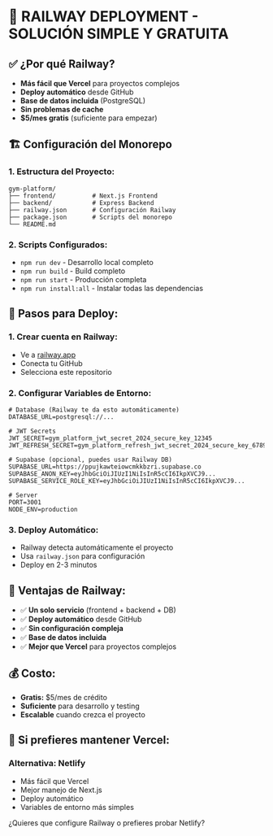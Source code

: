 # 🚀 RAILWAY DEPLOYMENT - SOLUCIÓN SIMPLE Y GRATUITA

## ✅ **¿Por qué Railway?**

- **Más fácil que Vercel** para proyectos complejos
- **Deploy automático** desde GitHub
- **Base de datos incluida** (PostgreSQL)
- **Sin problemas de cache**
- **$5/mes gratis** (suficiente para empezar)

## 🏗️ **Configuración del Monorepo**

### **1. Estructura del Proyecto:**
```
gym-platform/
├── frontend/          # Next.js Frontend
├── backend/           # Express Backend
├── railway.json       # Configuración Railway
├── package.json       # Scripts del monorepo
└── README.md
```

### **2. Scripts Configurados:**
- `npm run dev` - Desarrollo local completo
- `npm run build` - Build completo
- `npm run start` - Producción completa
- `npm run install:all` - Instalar todas las dependencias

## 🚀 **Pasos para Deploy:**

### **1. Crear cuenta en Railway:**
- Ve a [railway.app](https://railway.app)
- Conecta tu GitHub
- Selecciona este repositorio

### **2. Configurar Variables de Entorno:**
```env
# Database (Railway te da esto automáticamente)
DATABASE_URL=postgresql://...

# JWT Secrets
JWT_SECRET=gym_platform_jwt_secret_2024_secure_key_12345
JWT_REFRESH_SECRET=gym_platform_refresh_jwt_secret_2024_secure_key_67890

# Supabase (opcional, puedes usar Railway DB)
SUPABASE_URL=https://ppujkawteiowcmkkbzri.supabase.co
SUPABASE_ANON_KEY=eyJhbGciOiJIUzI1NiIsInR5cCI6IkpXVCJ9...
SUPABASE_SERVICE_ROLE_KEY=eyJhbGciOiJIUzI1NiIsInR5cCI6IkpXVCJ9...

# Server
PORT=3001
NODE_ENV=production
```

### **3. Deploy Automático:**
- Railway detecta automáticamente el proyecto
- Usa `railway.json` para configuración
- Deploy en 2-3 minutos

## 🎯 **Ventajas de Railway:**

- ✅ **Un solo servicio** (frontend + backend + DB)
- ✅ **Deploy automático** desde GitHub
- ✅ **Sin configuración compleja**
- ✅ **Base de datos incluida**
- ✅ **Mejor que Vercel** para proyectos complejos

## 💰 **Costo:**

- **Gratis:** $5/mes de crédito
- **Suficiente** para desarrollo y testing
- **Escalable** cuando crezca el proyecto

## 🔧 **Si prefieres mantener Vercel:**

### **Alternativa: Netlify**
- Más fácil que Vercel
- Mejor manejo de Next.js
- Deploy automático
- Variables de entorno más simples

¿Quieres que configure Railway o prefieres probar Netlify?
